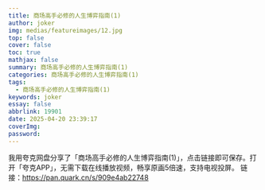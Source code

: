 ```yaml
---
title: 商场高手必修的人生博弈指南(1)
author: joker
img: medias/featureimages/12.jpg
top: false
cover: false
toc: true
mathjax: false
summary: 商场高手必修的人生博弈指南(1)
categories: 商场高手必修的人生博弈指南(1)
tags:
  - 商场高手必修的人生博弈指南(1)
keywords: joker
essay: false
abbrlink: 19901
date: 2025-04-20 23:39:17
coverImg:
password:
---
```


我用夸克网盘分享了「商场高手必修的人生博弈指南(1)」，点击链接即可保存。打开「夸克APP」，无需下载在线播放视频，畅享原画5倍速，支持电视投屏。
链接：https://pan.quark.cn/s/909e4ab22748
